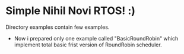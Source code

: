 # Simple Nihil Novi RTOS! :) 

Directory examples contain few examples.
* Now i prepared only one example called "BasicRoundRobin" which implement total basic frist version of RoundRobin scheduler.